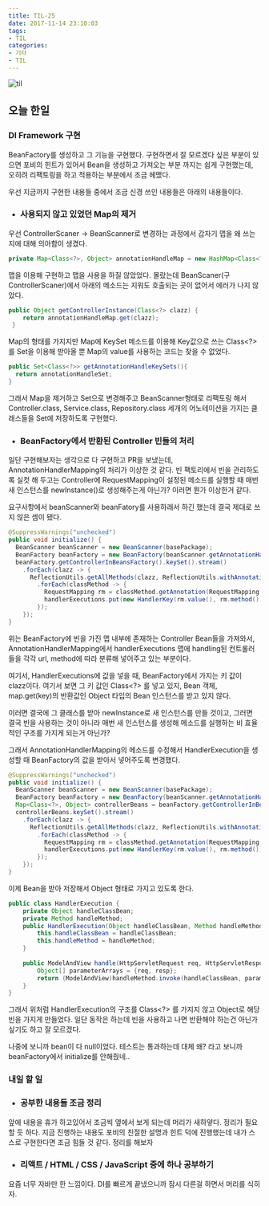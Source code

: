 ```yaml
---
title: TIL-25
date: 2017-11-14 23:10:03
tags:
- TIL
categories:
- 기타
- TIL
---
```


![til](/images/til/til.jpg)

## 오늘 한일

### DI Framework 구현

BeanFactory를 생성하고 그 기능을 구현했다. 구현하면서 잘 모르겠다 싶은 부분이 있으면 포비의 힌트가 있어서 Bean을 생성하고 가져오는 부분 까지는 쉽게 구현했는데, 오히려 리팩토링을 하고 적용하는 부분에서 조금 헤맸다.

우선 지금까지 구현한 내용들 중에서 조금 신경 쓰인 내용들은 아래의 내용들이다.



- ### 사용되지 않고 있었던 Map의 제거

우선 ControllerScaner -> BeanScanner로 변경하는 과정에서 갑자기 맵을 왜 쓰는지에 대해 의아함이 생겼다.

 ```java
private Map<Class<?>, Object> annotationHandleMap = new HashMap<Class<?>, Object>();
 ```

맵을 이용해 구현하고 맵을 사용을 하질 않았었다. 몰랐는데 BeanScaner(구 ControllerScaner)에서 아래의 메소드는 지워도 호출되는 곳이 없어서 에러가 나지 않았다.

```java
public Object getControllerInstance(Class<?> clazz) {
 	return annotationHandleMap.get(clazz);
 }
```

Map의 형태를 가지지만 Map에 KeySet 메소드를 이용해 Key값으로 쓰는 Class<?>를 Set을 이용해 받아올 뿐 Map의 value를 사용하는 코드는 찾을 수 없었다.

```java
public Set<Class<?>> getAnnotationHandleKeySets(){
  return annotationHandleSet;	
}
```

그래서 Map을 제거하고 Set으로 변경해주고 BeanScanner형태로 리팩토링 해서 Controller.class, Service.class, Repository.class 세개의 어노테이션을 가지는 클래스들을 Set에 저장하도록 구현했다.



- ### BeanFactory에서 반환된 Controller 빈들의 처리

일단 구현해보자는 생각으로 다 구현하고 PR을 보냈는데, AnnotationHandlerMapping의 처리가 이상한 것 같다. 빈 팩토리에서 빈을 관리하도록 실컷 해 두고는 Controller에 RequestMapping이 설정된 메소드를 실행할 때 매번 새 인스턴스를 newInstance()로 생성해주는게 아닌가? 이러면 뭔가 이상한거 같다. 

요구사항에서 beanScanner와 beanFatory를 사용하래서 하긴 했는데 결국 제대로 쓰지 않은 셈이 됐다.

```java
@SuppressWarnings("unchecked")
public void initialize() {
  BeanScanner beanScanner = new BeanScanner(basePackage);
  BeanFactory beanFactory = new BeanFactory(beanScanner.getAnnotationHandleKeySets());
  beanFactory.getControllerInBeansFactory().keySet().stream()
    .forEach(clazz -> {
      ReflectionUtils.getAllMethods(clazz, ReflectionUtils.withAnnotation(RequestMapping.class))
        .forEach(classMethod -> {
          RequestMapping rm = classMethod.getAnnotation(RequestMapping.class);
          handlerExecutions.put(new HandlerKey(rm.value(), rm.method()), new HandlerExecution(clazz, classMethod));
        });
    });
}
```

위는 BeanFactory에 빈을 가진 맵 내부에 존재하는 Controller Bean들을 가져와서, AnnotationHandlerMapping에서 handlerExecutions 맵에 handling된 컨트롤러들을 각각 url, method에 따라 분류해 넣어주고 있는 부분이다.

여기서, HandlerExecutions에 값을 넣을 때, BeanFactory에서 가지는 키 값이 clazz이다. 여기서 보면 그 키 값인 Class<?> 를 넣고 있지, Bean 객체, map.get(key)의 반환값인 Object 타입의 Bean 인스턴스를 받고 있지 않다.

이러면 결국에 그 클래스를 받아 newInstance로 새 인스턴스를 만들 것이고, 그러면 결국 빈을 사용하는 것이 아니라 매번 새 인스턴스를 생성해 메소드를 실행하는 비 효율적인 구조를 가지게 되는거 아닌가?



그래서 AnnotationHandlerMapping의 메소드를 수정해서 HandlerExecution을 생성할 때 BeanFactory의 값을 받아서 넣어주도록 변경했다.

```java
@SuppressWarnings("unchecked")
public void initialize() {
  BeanScanner beanScanner = new BeanScanner(basePackage);
  BeanFactory beanFactory = new BeanFactory(beanScanner.getAnnotationHandleKeySets());
  Map<Class<?>, Object> controllerBeans = beanFactory.getControllerInBeansFactory();
  controllerBeans.keySet().stream()
    .forEach(clazz -> {
      ReflectionUtils.getAllMethods(clazz, ReflectionUtils.withAnnotation(RequestMapping.class))
        .forEach(classMethod -> {
          RequestMapping rm = classMethod.getAnnotation(RequestMapping.class);
          handlerExecutions.put(new HandlerKey(rm.value(), rm.method()), new HandlerExecution(controllerBeans.get(clazz), classMethod));
        });
    });
}
```

이제 Bean을 받아 저장해서 Object 형태로 가지고 있도록 한다.

```java
public class HandlerExecution {
	private Object handleClassBean;
	private Method handleMethod;
	public HandlerExecution(Object handleClassBean, Method handleMethod) {
		this.handleClassBean = handleClassBean;
		this.handleMethod = handleMethod;
	}
	
	public ModelAndView handle(HttpServletRequest req, HttpServletResponse resp) throws Exception {
		Object[] parameterArrays = {req, resp};
		return (ModelAndView)handleMethod.invoke(handleClassBean, parameterArrays);
	}
}
```

그래서 위처럼 HandlerExecution의 구조를 Class<?> 를 가지지 않고 Object로 해당 빈을 가지게 만들었다. 일단 동작은 하는데 빈을 사용하고 나면 반환해야 하는건 아닌가 싶기도 하고 잘 모르겠다.



나중에 보니까 bean이 다 null이었다. 테스트는 통과하는데 대체 왜? 라고 보니까 beanFactory에서 initialize를 안해줬네..



### 내일 할 일

- ### 공부한 내용들 조금 정리

앞에 내용을 휴가 하고있어서 조금씩 옆에서 보게 되는데 머리가 새하얗다. 정리가 필요할 듯 하다. 지금 진행하는 내용도 포비의 친절한 설명과 힌트 덕에 진행했는데 내가 스스로 구현한다면 조금 힘들 것 같다. 정리를 해보자

- ### 리액트 / HTML / CSS / JavaScript 중에 하나 공부하기

요즘 너무 자바만 한 느낌이다. DI를 빠르게 끝냈으니까 잠시 다른걸 하면서 머리를 식히자.

 